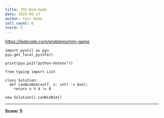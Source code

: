 ```yaml
---
title: 292-Nim-Game
date: 2025-05-17
author: Your Name
cell_count: 6
score: 5
---
```


https://leetcode.com/problems/nim-game


```
import pyutil as pyu
pyu.get_local_pyinfo()
```


```
print(pyu.ps2("python-dotenv"))
```


```
from typing import List
```


```
class Solution:
  def canWinNim(self, n: int) -> bool:
    return n % 4 != 0
```


```
new Solution().canWinNim()
```


---
**Score: 5**